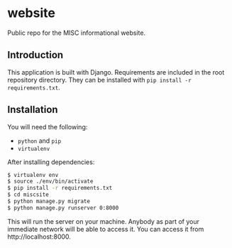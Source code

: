 website
=======

Public repo for the MISC informational website.

Introduction
------------

This application is built with Django. Requirements are included in the root repository directory. They can be installed with `pip install -r requirements.txt`.

Installation
------------

You will need the following:

-	`python` and `pip`
-	`virtualenv`

After installing dependencies:

```bash
$ virtualenv env
$ source ./env/bin/activate
$ pip install -r requirements.txt
$ cd miscsite
$ python manage.py migrate
$ python manage.py runserver 0:8000
```

This will run the server on your machine. Anybody as part of your immediate network will be able to access it. You can access it from http://localhost:8000.
